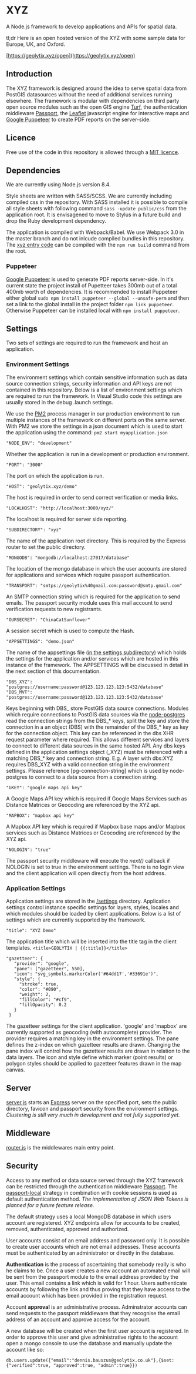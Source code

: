 # XYZ

A Node.js framework to develop applications and APIs for spatial data.

tl;dr Here is an open hosted version of the XYZ with some sample data for Europe, UK, and Oxford.

[https://geolytix.xyz/open](https://geolytix.xyz/open)

## Introduction

The XYZ framework is designed around the idea to serve spatial data from PostGIS datasources without the need of additional services running elsewhere. The framework is modular with dependencies on third party open source modules such as the open GIS engine [Turf](https://github.com/Turfjs/turf), the authentication middleware [Passport](https://github.com/jaredhanson/passport), the [Leaflet](https://github.com/Leaflet/Leaflet) javascript engine for interactive maps and [Google Puppeteer](https://github.com/GoogleChrome/puppeteer) to create PDF reports on the server-side.

## Licence

Free use of the code in this repository is allowed through a [MIT licence](https://github.com/GEOLYTIX/xyz/blob/master/LICENSE).

## Dependencies

We are currently using Node.js version 8.4.

Style sheets are written with SASS/SCSS. We are currently including compiled css in the repository. With SASS installed it is possible to compile all style sheets with following command `sass -update public/css` from the application root. It is envisagened to move to Stylus in a future build and drop the Ruby development dependency.

The application is compiled with Webpack/Babel. We use Webpack 3.0 in the master branch and do not inlcude compiled bundles in this repository. The [xyz entry code](https://github.com/GEOLYTIX/xyz/blob/master/public/js/xyz_entry.js) can be compiled with the `npm run build` command from the root.

### Puppeteer

[Google Puppeteer](https://github.com/GoogleChrome/puppeteer) is used to generate PDF reports server-side. In it's current state the project install of Pupetteer takes 300mb out of a total 400mb worth of dependencies. It is recommended to install Puppeteer either global `sudo npm install puppeteer --global --unsafe-perm` and then set a link to the global install in the project folder `npm link puppeteer`. Otherwise Puppeteer can be installed local with `npm install puppeteer`.

## Settings

Two sets of settings are required to run the framework and host an application.

### Environment Settings

The environment settings which contain sensitive information such as data source connection strings, security information and API keys are not contained in this repository. Below is a list of environment settings which are required to run the framework. In Visual Studio code this settings are usually stored in the debug .launch settings.

We use the [PM2](https://github.com/Unitech/pm2) process manager in our production environment to run multiple instances of the framework on different ports on the same server. With PM2 we store the settings in a json document which is used to start the application using the command: `pm2 start myapplication.json`

`"NODE_ENV": "development"`

Whether the application is run in a development or production environment.

`"PORT": "3000"`

The port on which the application is run.

`"HOST": "geolytix.xyz/demo"`

The host is required in order to send correct verification or media links.

`"LOCALHOST": "http://localhost:3000/xyz/"`

The localhost is required for server side reporting.

`"SUBDIRECTORY": "xyz"`

The name of the application root directory. This is required by the Express router to set the public directory.

`"MONGODB": "mongodb://localhost:27017/database"`

The location of the mongo database in which the user accounts are stored for applications and services which require passport authentication.

`"TRANSPORT": "smtps://geolytix%40gmail.com:password@smtp.gmail.com"`

An SMTP connection string which is required for the application to send emails. The passport security module uses this mail account to send verification requests to new registrants.

`"OURSECRET": "ChinaCatSunflower"`

A session secret which is used to compute the Hash.

`"APPSETTINGS": "demo.json"`

The name of the appsettings file ([in the settings subdirectory](https://github.com/GEOLYTIX/xyz/tree/master/settings)) which holds the settings for the application and/or services which are hosted in this instance of the framework. The APPSETTINGS will be discussed in detail in the next section of this documentation.

```
"DBS_XYZ": "postgres://username:password@123.123.123.123:5432/database"
"DBS_MVT": "postgres://username:password@123.123.123.123:5432/database"
```

Keys beginning with DBS_ store PostGIS data source connections. Modules which require connections to PostGIS data sources via the [node-postgres](https://github.com/brianc/node-postgres) read the connection strings from the DBS_* keys, split the key and store the connection in a an object (DBS) with the remainder of the DBS_* key as key for the connection object. This key can be referenced in the dbs XHR request parameter where required. This allows different services and layers to connect to different data sources in the same hosted API. Any dbs keys defined in the application settings object (\_XYZ) must be referenced with a matching DBS_* key and connection string. E.g. A layer with dbs:XYZ requires DBS_XYZ with a valid connection string in the environment settings. Please reference [pg-connection-string] which is used by node-postgres to connect to a data source from a connection string.

`"GKEY": "google maps api key"`

A Google Maps API key which is required if Google Maps Services such as Distance Matrices or Geocoding are referenced by the XYZ api.

`"MAPBOX": "mapbox api key"`

A Mapbox API key which is required if Mapbox base maps and/or Mapbox services such as Distance Matrices or Geocoding are referenced by the XYZ api.

`"NOLOGIN": "true"`

The passport security middleware will execute the *next()* callback if NOLOGIN is set to true in the environment settings. There is no login view and the client application will open directly from the host address.

### Application Settings

Application settings are stored in the [/settings](https://github.com/GEOLYTIX/xyz/tree/master/settings) directory. Application settings control instance specific settings for layers, styles, locales and which modules should be loaded by client applications. Below is a list of settings which are currently supported by the framework.

`"title": "XYZ Demo"`

The application title which will be inserted into the title tag in the client templates. `<title>GEOLYTIX | {{:title}}</title>`

```
"gazetteer": {
   "provider": "google",
   "pane": ["gazetteer", 550],
   "icon": "svg_symbols.markerColor('#64dd17','#33691e')",
   "style": {
     "stroke": true,
     "color": "#090",
     "weight": 2,
     "fillColor": "#cf9",
     "fillOpacity": 0.2
   }
 }
```
The gazetteer settings for the client application. 'google' and 'mapbox' are currently supported as geocoding (with autocomplete) provider. The provider requires a matching key in the environment settings. The pane defines the z-index on which gazetteer results are drawn. Changing the pane index will control how the gazetteer results are drawn in relation to the data layers. The icon and style define which marker (point results) or polygon styles should be applied to gazetteer features drawn in the map canvas.

## Server

[server.js](https://github.com/GEOLYTIX/xyz/blob/master/server.js) starts an [Express](https://expressjs.com/) server on the specified port, sets the public directory, favicon and passport security from the environment settings. *Clustering is still very much in development and not fully supported yet.*

## Middleware

[router.js](https://github.com/GEOLYTIX/xyz/blob/master/router.js) is the middlewares main entry point.

## Security

Access to any method or data source served through the XYZ framework can be restricted through the authentication middleware [Passport](http://www.passportjs.org/). The [passport-local](https://github.com/jaredhanson/passport-local) strategy in combination with cookie sessions is used as default authentication method. *The implementation of JSON Web Tokens is planned for a future feature release.*  

The default strategy uses a local MongoDB database in which users account are registered. XYZ endpoints allow for accounts to be created, removed, authenticated, approved and authorized.  

User accounts consist of an email address and password only. It is possible to create user accounts which are not email addresses. These accounts must be authenticated by an administrator or directly in the database.  

**Authentication** is the process of ascertaining that somebody really is who he claims to be. Once a user creates a new account an automated email will be sent from the passport module to the email address provided by the user. This email contains a link which is valid for 1 hour. Users authenticate accounts by following the link and thus proving that they have access to the email account which has been provided in the registration request.

Account **approval** is an administrative process. Adminstrator accounts can send requests to the passport middleware that they recognise the email address of an account and approve access for the account.

A new database will be created when the first user account is registered. In order to approve this user and give administrative rights to the account open a mongo console to use the database and manually update the account like so:

`db.users.update({"email":"dennis.bauszus@geolytix.co.uk"},{$set:{"verified":true, "approved":true, "admin":true}})`

